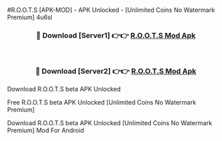 #R.O.O.T.S [APK-MOD] - APK Unlocked - [Unlimited Coins No Watermark Premium] 4u6sl



<div align="center">

<h3>🔴 Download [Server1] 👉👉 <a href="https://momento.my/?title=R.O.O.T.S">R.O.O.T.S Mod Apk</a></h3><br>

<h3>🔴 Download [Server2] 👉👉 <a href="https://momento.my/?title=R.O.O.T.S">R.O.O.T.S Mod Apk</a></h3>
</div>



Download R.O.O.T.S beta APK Unlocked

Free R.O.O.T.S beta APK Unlocked [Unlimited Coins No Watermark Premium]

Download R.O.O.T.S beta APK Unlocked [Unlimited Coins No Watermark Premium] Mod For Android
